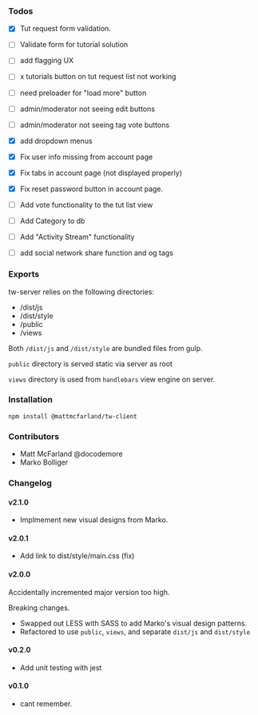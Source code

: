### Todos



- [x] Tut request form validation.
- [ ] Validate form for tutorial solution
- [ ] add flagging UX
- [ ] x tutorials button on tut request list not working
- [ ] need preloader for "load more" button
- [ ] admin/moderator not seeing edit buttons
- [ ] admin/moderator not seeing tag vote buttons


- [x] add dropdown menus
- [x] Fix user info missing from account page
- [x] Fix tabs in account page (not displayed properly)
- [x] Fix reset password button in account page.

- [ ] Add vote functionality to the tut list view
- [ ] Add Category to db
- [ ] Add "Activity Stream" functionality
- [ ] add social network share function and og tags


### Exports

tw-server relies on the following directories:

- /dist/js
- /dist/style
- /public
- /views

Both `/dist/js` and `/dist/style` are bundled files from gulp.

`public` directory is served static via server as root

`views` directory is used from `handlebars` view engine on server.

### Installation

`npm install @mattmcfarland/tw-client`


### Contributors

- Matt McFarland @docodemore
- Marko Bolliger


### Changelog

#### v2.1.0

- Implmement new visual designs from Marko.


#### v2.0.1

- Add link to dist/style/main.css (fix)

#### v2.0.0

Accidentally incremented major version too high.


Breaking changes.

- Swapped out LESS with SASS to add Marko's visual design patterns.
- Refactored to use `public`, `views`, and separate `dist/js` and `dist/style`


#### v0.2.0

- Add unit testing with jest

#### v0.1.0

- cant remember.

